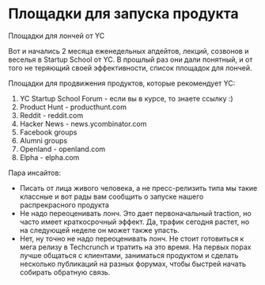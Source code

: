 # Площадки для запуска продукта

Площадки для лончей от YC

Вот и начались 2 месяца еженедельных апдейтов, лекций, созвонов и веселья в Startup School от YC. В прошлый раз они дали понятный, и от того не теряющий своей эффективности, список площадок для лончей.  

Площадки для продвижения продуктов, которые рекомендует YC:
1. YC Startup School Forum - если вы в курсе, то знаете ссылку :)
2. Product Hunt - producthunt.com
3. Reddit - reddit.com
4. Hacker News - news.ycombinator.com
5. Facebook groups
6. Alumni groups
7. Openland - openland.com
8. Elpha - elpha.com

Пара инсайтов: 
- Писать от лица живого человека, а не пресс-релизить типа мы такие классные и вот рады вам сообщить о запуске нашего распрекрасного продукта
- Не надо переоценивать лонч. Это дает первоначальный traction, но часто имеет краткосрочный эффект. Да, трафик сегодня растет, но на следующей неделе он может также упасть. 
- Нет, ну точно не надо переоценивать лонч. Не стоит готовиться к мега релизу в Techcrunch и тратить на это время. На первых порах лучше общаться с клиентами, заниматься продуктом и сделать несколько публикаций на разных форумах, чтобы быстрей начать собирать обратную связь.